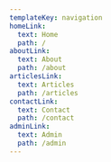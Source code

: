 ```yaml
---
templateKey: navigation
homeLink:
  text: Home
  path: /
aboutLink:
  text: About
  path: /about
articlesLink:
  text: Articles
  path: /articles
contactLink:
  text: Contact
  path: /contact
adminLink:
  text: Admin
  path: /admin
---
```

